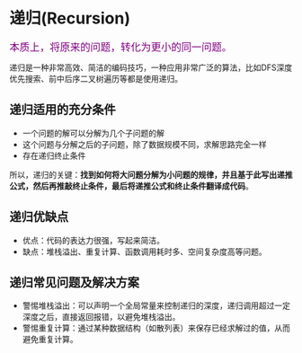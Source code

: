 # 递归(Recursion)

<font color=purple size=4>本质上，将原来的问题，转化为更小的同一问题。</font>

递归是一种非常高效、简洁的编码技巧，一种应用非常广泛的算法，比如DFS深度优先搜索、前中后序二叉树遍历等都是使用递归。

## 递归适用的充分条件

- 一个问题的解可以分解为几个子问题的解
- 这个问题与分解之后的子问题，除了数据规模不同，求解思路完全一样
- 存在递归终止条件

所以，递归的关键：**找到如何将大问题分解为小问题的规律，并且基于此写出递推公式，然后再推敲终止条件，最后将递推公式和终止条件翻译成代码**。

## 递归优缺点

- 优点：代码的表达力很强，写起来简洁。
- 缺点：堆栈溢出、重复计算、函数调用耗时多、空间复杂度高等问题。

## 递归常见问题及解决方案

- 警惕堆栈溢出：可以声明一个全局常量来控制递归的深度，递归调用超过一定深度之后，直接返回报错，以避免堆栈溢出。
- 警惕重复计算：通过某种数据结构（如散列表）来保存已经求解过的值，从而避免重复计算。
